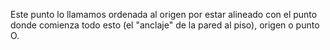 Este punto lo llamamos ordenada al origen por estar alineado con el punto donde comienza todo esto (el "anclaje" de la pared al piso), origen o punto O.